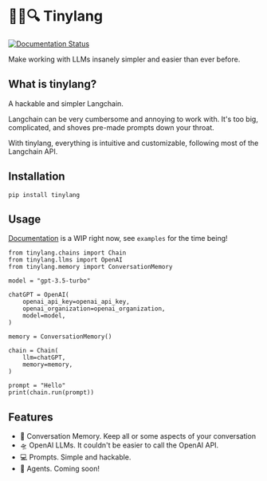 # 🦜🔗🔍 Tinylang
[![Documentation Status](https://readthedocs.org/projects/tinylang/badge/?version=latest)](https://tinylang.readthedocs.io/en/latest/?badge=latest)


Make working with LLMs insanely simpler and easier than ever before.

## What is tinylang?
A hackable and simpler Langchain.

Langchain can be very cumbersome and annoying to work with. It's too big, complicated, and shoves pre-made prompts down your throat.

With tinylang, everything is intuitive and customizable, following most of the Langchain API.


## Installation

```shell
pip install tinylang
```

## Usage

[Documentation](https://tinylang.readthedocs.io/en/latest/) is a WIP right now,
see `examples` for the time being!

```
from tinylang.chains import Chain
from tinylang.llms import OpenAI
from tinylang.memory import ConversationMemory

model = "gpt-3.5-turbo"

chatGPT = OpenAI(
    openai_api_key=openai_api_key,
    openai_organization=openai_organization,
    model=model,
)

memory = ConversationMemory()

chain = Chain(
    llm=chatGPT,
    memory=memory,
)

prompt = "Hello"
print(chain.run(prompt))
```


## Features

- 🧠 Conversation Memory. Keep all or some aspects of your conversation
- 🛸 OpenAI LLMs. It couldn't be easier to call the OpenAI API.
- 💻 Prompts. Simple and hackable.
- 🤖 Agents. Coming soon!
